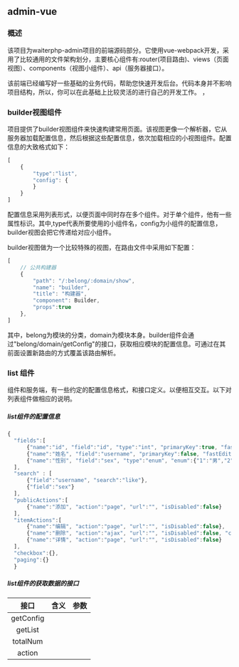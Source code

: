 ## admin-vue

### 概述
该项目为waiterphp-admin项目的前端源码部分。它使用vue-webpack开发，采用了比较通用的文件架构划分，主要核心组件有:router(项目路由)、views（页面视图）、components（视图小组件）、api（服务器接口）。

该前端已经编写好一些基础的业务代码，帮助您快速开发后台。代码本身并不影响项目结构，所以，你可以在此基础上比较灵活的进行自己的开发工作。
，
### builder视图组件
项目提供了builder视图组件来快速构建常用页面。该视图更像一个解析器，它从服务器加载配置信息，然后根据这些配置信息，依次加载相应的小视图组件。配置信息的大致格式如下：

```javascript
[
    {
        "type":"list",
        "config": {
        }
    }
]
```
配置信息采用列表形式，以便页面中同时存在多个组件。对于单个组件，他有一些属性标识。其中,type代表所要使用的小组件名，config为小组件的配置信息，builder视图会把它传递给对应小组件。

builder视图做为一个比较特殊的视图，在路由文件中采用如下配置：

```javascript
[
    // 公共构建器
    {
        "path": "/:belong/:domain/show",
        "name": "builder",
        "title": "构建器",
        "component": Builder,
        "props":true
    },
]

```

其中，belong为模块的分类，domain为模块本身。builder组件会通过"belong/domain/getConfig"的接口，获取相应模块的配置信息。可通过在其前面设置新路由的方式覆盖该路由解析。


### list 组件
组件和服务端，有一些约定的配置信息格式，和接口定义。以便相互交互。以下对列表组件做相应的说明。

##### list组件的配置信息
``` javascript
{
  "fields":[
      {"name":"id", "field":"id", "type":"int", "primaryKey":true, "fastEdit":false},
      {"name":"姓名", "field":"username", "primaryKey":false, "fastEdit":true},
      {"name":"性别", "field":"sex", "type":"enum", "enum":{"1":"男","2":"女"}}
  ],
  "search" : [
      {"field":"username", "search":"like"},
      {"field":"sex"}
  ],
  "publicActions":[
      {"name":"添加", "action":"page", "url":"", "isDisabled":false}
  ],
  "itemActions":[
      {"name":"编辑", "action":"page", "url":"", "isDisabled":false},
      {"name":"删除", "action":"ajax", "url":"", "isDisabled":false, "confirm":true},
      {"name":"详情", "action":"page", "url":"", "isDisabled":false}
  ],
  "checkbox":{},
  "paging":{}
  }
```

##### list组件的获取数据的接口
|接口|含义|参数|
|:---:|:---:|:---:|
|getConfig|||
|getList|||
|totalNum|||
|action|||


